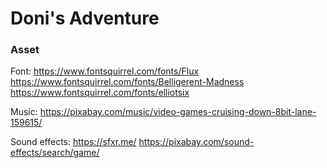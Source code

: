 # Doni's Adventure

### Asset
Font:
https://www.fontsquirrel.com/fonts/Flux
https://www.fontsquirrel.com/fonts/Belligerent-Madness
https://www.fontsquirrel.com/fonts/elliotsix

Music:
https://pixabay.com/music/video-games-cruising-down-8bit-lane-159615/

Sound effects:
https://sfxr.me/
https://pixabay.com/sound-effects/search/game/